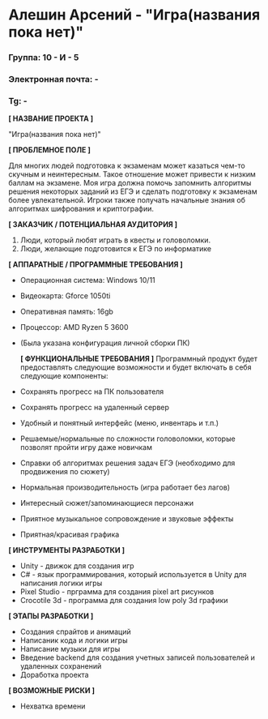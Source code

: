 # Алешин Арсений - "Игра(названия пока нет)"

### Группа: 10 - И - 5
### Электронная почта: -
### Tg: -

**[ НАЗВАНИЕ ПРОЕКТА ]**

"Игра(названия пока нет)"

**[ ПРОБЛЕМНОЕ ПОЛЕ ]**

Для многих людей подготовка к экзаменам может казаться чем-то скучным и неинтересным. Такое отношение может привести к низким баллам на экзамене. Моя игра должна помочь запомнить алгоритмы решения некоторых заданий из ЕГЭ и сделать подготовку к экзаменам более увлекательной. Игроки также получать начальные знания об алгоритмах шифрования и криптографии.

**[ ЗАКАЗЧИК / ПОТЕНЦИАЛЬНАЯ АУДИТОРИЯ ]**

 1) Люди, который любят играть в квесты и головоломки.
 2) Люди, желающие подготовится к ЕГЭ по информатике

**[ АППАРАТНЫЕ / ПРОГРАММНЫЕ ТРЕБОВАНИЯ ]** 

* Операционная система: Windows 10/11
* Видеокарта: Gforce 1050ti
* Оперативная память: 16gb
* Процессор: AMD Ryzen 5 3600
* (Была указана конфигурация личной сборки ПК)

  **[ ФУНКЦИОНАЛЬНЫЕ ТРЕБОВАНИЯ ]**
  Программный продукт будет предоставлять следующие возможности и будет включать в себя следующие компоненты:
* Сохранять прогресс на ПК пользователя
* Сохранять прогресс на удаленный сервер
* Удобный и понятный интерфейс (меню, инвентарь и т.п.)
* Решаемые/нормальные по сложности головоломки, которые позволят пройти игру даже новичкам
* Справки об алгоритмах решения задач ЕГЭ (необходимо для продвижения по сюжету)
* Нормальная производительность (игра работает без лагов)
* Интересный сюжет/запоминающиеся персонажи
* Приятное музыкальное сопровождение и звуковые эффекты
* Приятная/красивая графика

**[ ИНСТРУМЕНТЫ РАЗРАБОТКИ ]**

*	Unity - движок для создания игр
*	C# - язык программирования, который используется в Unity для написания логики игры
*	Pixel Studio - прграмма для создания pixel art рисунков
*	Crocotile 3d - программа для создания low poly 3d графики

**[ ЭТАПЫ РАЗРАБОТКИ ]**

* Создания спрайтов и анимаций
* Написаник кода и логики игры
* Написание музыки для игры
* Введение backend для создания учетных записей пользователей и удаленных сохранений
* Доработка проекта

**[ ВОЗМОЖНЫЕ РИСКИ ]**

* Нехватка времени
